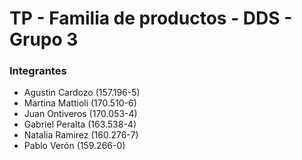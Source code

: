 # TP - Familia de productos - DDS - Grupo 3 

### Integrantes
* Agustin Cardozo (157.196-5)
* Martina Mattioli (170.510-6)
* Juan Ontiveros (170.053-4)
* Gabriel Peralta (163.538-4)
* Natalia Ramirez (160.276-7)
* Pablo Verón (159.266-0)
